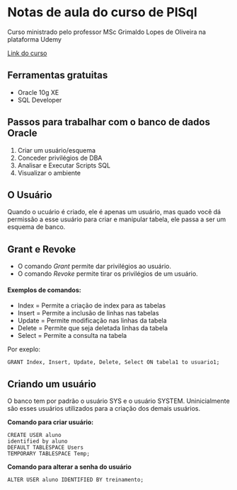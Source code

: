 # Notas de aula do curso de PlSql

Curso ministrado pelo professor MSc Grimaldo Lopes de Oliveira na plataforma Udemy

[Link do curso](https://www.udemy.com/course/como-aprender-plsql-em-tempo-recorde-praticofacil)

## Ferramentas gratuitas

- Oracle 10g XE
- SQL Developer

## Passos para trabalhar com o banco de dados Oracle

1. Criar um usuário/esquema
2. Conceder privilégios de DBA
3. Analisar e Executar Scripts SQL
4. Visualizar o ambiente

## O Usuário

Quando o ucuário é criado, ele é apenas um usuário, mas quado você dá permissão a esse usuário para criar e manipular tabela, ele passa a ser um esquema de banco.

## Grant e Revoke

- O comando *Grant* permite dar privilégios ao usuário.
- O comando *Revoke* permite tirar os privilégios de um usuário.

#### Exemplos de comandos:

- Index = Permite a criação de index para as tabelas
- Insert = Permite a inclusão de linhas nas tabelas
- Update = Permite modificação nas linhas da tabela
- Delete = Permite que seja deletada linhas da tabela
- Select = Permite a consulta na tabela

Por exeplo:

```plsql
GRANT Index, Insert, Update, Delete, Select ON tabela1 to usuario1;
```

## Criando um usuário

O banco tem por padrão o usuário SYS e o usuário SYSTEM. Uninicialmente são esses usuários utilizados para a criação dos demais usuários.

**Comando para criar usuário:**

```plsql
CREATE USER aluno
identified by aluno
DEFAULT TABLESPACE Users
TEMPORARY TABLESPACE Temp;
```

**Comando para alterar a senha do usuário**

```plsql
ALTER USER aluno IDENTIFIED BY treinamento;
```



